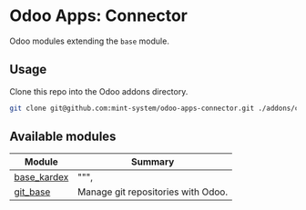 # Odoo Apps: Connector

Odoo modules extending the `base` module.

## Usage

Clone this repo into the Odoo addons directory.

```bash
git clone git@github.com:mint-system/odoo-apps-connector.git ./addons/connector
```

## Available modules

| Module | Summary |
| --- | --- |
| [base_kardex](base_kardex) |     """, |
| [git_base](git_base) |         Manage git repositories with Odoo. |
